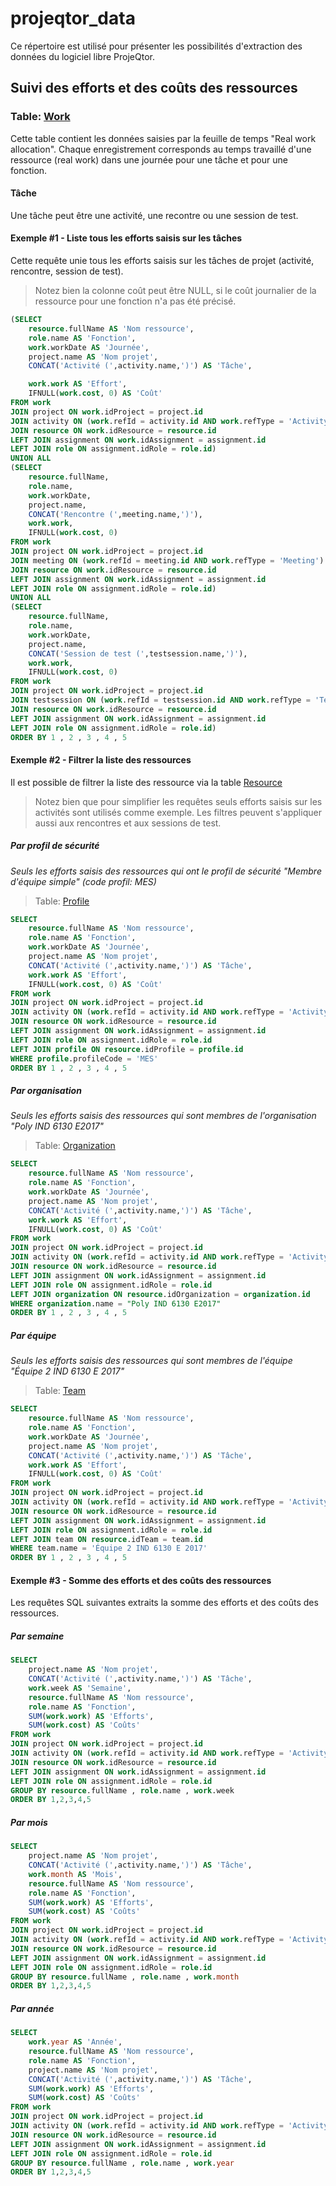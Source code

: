 # projeqtor_data

Ce répertoire est utilisé pour présenter les possibilités d'extraction des données du logiciel libre ProjeQtor.

## Suivi des efforts et des coûts des ressources

### Table: [Work](/tables/table_work.md)

Cette table contient les données saisies par la feuille de temps "Real work allocation". Chaque enregistrement corresponds au temps travaillé d'une ressource (real work) dans une journée pour une tâche et pour une fonction.

#### Tâche

Une tâche peut être une activité, une recontre ou une session de test.

#### Exemple #1 - Liste tous les efforts saisis sur les tâches

Cette requête unie tous les efforts saisis sur les tâches de projet (activité, rencontre, session de test).

> Notez bien la colonne coût peut être NULL, si le coût journalier de la ressource pour une fonction n'a pas été précisé.

```sql
(SELECT 
    resource.fullName AS 'Nom ressource',
    role.name AS 'Fonction',    
    work.workDate AS 'Journée',    
    project.name AS 'Nom projet',
    CONCAT('Activité (',activity.name,')') AS 'Tâche',

    work.work AS 'Effort',
    IFNULL(work.cost, 0) AS 'Coût'
FROM work
JOIN project ON work.idProject = project.id
JOIN activity ON (work.refId = activity.id AND work.refType = 'Activity')
JOIN resource ON work.idResource = resource.id
LEFT JOIN assignment ON work.idAssignment = assignment.id
LEFT JOIN role ON assignment.idRole = role.id)
UNION ALL
(SELECT 
    resource.fullName,
    role.name,    
    work.workDate,    
    project.name,
    CONCAT('Rencontre (',meeting.name,')'),
    work.work,
    IFNULL(work.cost, 0)
FROM work
JOIN project ON work.idProject = project.id
JOIN meeting ON (work.refId = meeting.id AND work.refType = 'Meeting')
JOIN resource ON work.idResource = resource.id
LEFT JOIN assignment ON work.idAssignment = assignment.id
LEFT JOIN role ON assignment.idRole = role.id)
UNION ALL
(SELECT 
    resource.fullName,
    role.name,    
    work.workDate,    
    project.name,
    CONCAT('Session de test (',testsession.name,')'),
    work.work,
    IFNULL(work.cost, 0)
FROM work
JOIN project ON work.idProject = project.id
JOIN testsession ON (work.refId = testsession.id AND work.refType = 'TestSession')
JOIN resource ON work.idResource = resource.id
LEFT JOIN assignment ON work.idAssignment = assignment.id
LEFT JOIN role ON assignment.idRole = role.id)
ORDER BY 1 , 2 , 3 , 4 , 5
```

#### Exemple #2 - Filtrer la liste des ressources

Il est possible de filtrer la liste des ressource via la table [Resource](/tables/table_resource.md)

> Notez bien que pour simplifier les requêtes seuls efforts saisis sur les activités sont utilisés comme exemple. Les filtres peuvent s'appliquer aussi aux rencontres et aux sessions de test.

##### Par profil de sécurité

_Seuls les efforts saisis des ressources qui ont le profil de sécurité "Membre d'équipe simple" (code profil: MES)_

> Table: [Profile](/tables/table_profile.md)

```sql
SELECT 
    resource.fullName AS 'Nom ressource',
    role.name AS 'Fonction',
    work.workDate AS 'Journée',    
    project.name AS 'Nom projet',
    CONCAT('Activité (',activity.name,')') AS 'Tâche',    
    work.work AS 'Effort',
    IFNULL(work.cost, 0) AS 'Coût'
FROM work
JOIN project ON work.idProject = project.id
JOIN activity ON (work.refId = activity.id AND work.refType = 'Activity')
JOIN resource ON work.idResource = resource.id
LEFT JOIN assignment ON work.idAssignment = assignment.id
LEFT JOIN role ON assignment.idRole = role.id
LEFT JOIN profile ON resource.idProfile = profile.id
WHERE profile.profileCode = 'MES'
ORDER BY 1 , 2 , 3 , 4 , 5
```
##### Par organisation

_Seuls les efforts saisis des ressources qui sont membres de l'organisation "Poly IND 6130 E2017"_

> Table: [Organization](/tables/table_organization.md)


```sql
SELECT 
    resource.fullName AS 'Nom ressource',
    role.name AS 'Fonction',
    work.workDate AS 'Journée',    
    project.name AS 'Nom projet',
    CONCAT('Activité (',activity.name,')') AS 'Tâche',    
    work.work AS 'Effort',
    IFNULL(work.cost, 0) AS 'Coût'
FROM work
JOIN project ON work.idProject = project.id
JOIN activity ON (work.refId = activity.id AND work.refType = 'Activity')
JOIN resource ON work.idResource = resource.id
LEFT JOIN assignment ON work.idAssignment = assignment.id
LEFT JOIN role ON assignment.idRole = role.id
LEFT JOIN organization ON resource.idOrganization = organization.id
WHERE organization.name = "Poly IND 6130 E2017"
ORDER BY 1 , 2 , 3 , 4 , 5
```

##### Par équipe

_Seuls les efforts saisis des ressources qui sont membres de l'équipe "Équipe 2 IND 6130 E 2017"_

> Table: [Team](/tables/table_team.md)

```sql
SELECT 
    resource.fullName AS 'Nom ressource',
    role.name AS 'Fonction',
    work.workDate AS 'Journée',    
    project.name AS 'Nom projet',
    CONCAT('Activité (',activity.name,')') AS 'Tâche',    
    work.work AS 'Effort',
    IFNULL(work.cost, 0) AS 'Coût'
FROM work
JOIN project ON work.idProject = project.id
JOIN activity ON (work.refId = activity.id AND work.refType = 'Activity')
JOIN resource ON work.idResource = resource.id
LEFT JOIN assignment ON work.idAssignment = assignment.id
LEFT JOIN role ON assignment.idRole = role.id
LEFT JOIN team ON resource.idTeam = team.id
WHERE team.name = 'Équipe 2 IND 6130 E 2017'
ORDER BY 1 , 2 , 3 , 4 , 5
```


#### Exemple #3 - Somme des efforts et des coûts des ressources 

Les requêtes SQL suivantes extraits la somme des efforts et des coûts des ressources.

##### Par semaine

```sql
SELECT 
    project.name AS 'Nom projet',
    CONCAT('Activité (',activity.name,')') AS 'Tâche',
    work.week AS 'Semaine',
    resource.fullName AS 'Nom ressource',
    role.name AS 'Fonction',
    SUM(work.work) AS 'Efforts',
    SUM(work.cost) AS 'Coûts'
FROM work
JOIN project ON work.idProject = project.id
JOIN activity ON (work.refId = activity.id AND work.refType = 'Activity')
JOIN resource ON work.idResource = resource.id
LEFT JOIN assignment ON work.idAssignment = assignment.id
LEFT JOIN role ON assignment.idRole = role.id
GROUP BY resource.fullName , role.name , work.week
ORDER BY 1,2,3,4,5
```

##### Par mois

```sql
SELECT 
    project.name AS 'Nom projet',
    CONCAT('Activité (',activity.name,')') AS 'Tâche',
    work.month AS 'Mois',
    resource.fullName AS 'Nom ressource',
    role.name AS 'Fonction',
    SUM(work.work) AS 'Efforts',
    SUM(work.cost) AS 'Coûts'
FROM work
JOIN project ON work.idProject = project.id
JOIN activity ON (work.refId = activity.id AND work.refType = 'Activity')
JOIN resource ON work.idResource = resource.id
LEFT JOIN assignment ON work.idAssignment = assignment.id
LEFT JOIN role ON assignment.idRole = role.id
GROUP BY resource.fullName , role.name , work.month
ORDER BY 1,2,3,4,5
```

##### Par année

```sql
SELECT 
    work.year AS 'Année',
    resource.fullName AS 'Nom ressource',
    role.name AS 'Fonction',    
    project.name AS 'Nom projet',
    CONCAT('Activité (',activity.name,')') AS 'Tâche',
    SUM(work.work) AS 'Efforts',
    SUM(work.cost) AS 'Coûts'
FROM work
JOIN project ON work.idProject = project.id
JOIN activity ON (work.refId = activity.id AND work.refType = 'Activity')
JOIN resource ON work.idResource = resource.id
LEFT JOIN assignment ON work.idAssignment = assignment.id
LEFT JOIN role ON assignment.idRole = role.id
GROUP BY resource.fullName , role.name , work.year
ORDER BY 1,2,3,4,5
```

